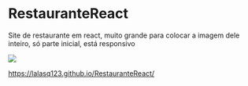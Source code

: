 # RestauranteReact
Site de restaurante em react, muito grande para colocar a imagem dele inteiro, só parte inicial, está responsivo


<div>
<img src="https://i.postimg.cc/zD4q75nK/68747470733a2f2f692e6962622e636f2f356a78424b70772f696d6167652e706e67.png" >
</div>

https://lalasq123.github.io/RestauranteReact/

